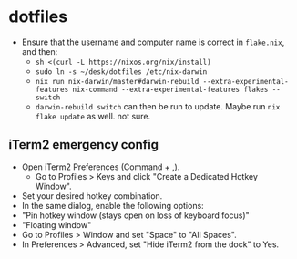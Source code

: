 # dotfiles

- Ensure that the username and computer name is correct in `flake.nix`, and then:
  - `sh <(curl -L https://nixos.org/nix/install)`
  - `sudo ln -s ~/desk/dotfiles /etc/nix-darwin`
  - `nix run nix-darwin/master#darwin-rebuild --extra-experimental-features nix-command --extra-experimental-features flakes -- switch`
  - `darwin-rebuild switch` can then be run to update. Maybe run `nix flake update` as well. not sure.

## iTerm2 emergency config

- Open iTerm2 Preferences (Command + ,).
  - Go to Profiles > Keys and click "Create a Dedicated Hotkey Window".
- Set your desired hotkey combination.
- In the same dialog, enable the following options:
- "Pin hotkey window (stays open on loss of keyboard focus)"
- "Floating window"
- Go to Profiles > Window and set "Space" to "All Spaces".
- In Preferences > Advanced, set "Hide iTerm2 from the dock" to Yes.
